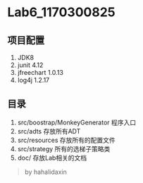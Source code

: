 # Lab6_1170300825

## 项目配置
1. JDK8
2. junit 4.12
3. jfreechart 1.0.13
4. log4j 1.2.17

## 目录
1. src/boostrap/MonkeyGenerator 程序入口
2. src/adts 存放所有ADT
3. src/resources 存放所有的配置文件
4. src/strategy 所有的选梯子策略类
5. doc/ 存放Lab相关的文档

> by hahalidaxin